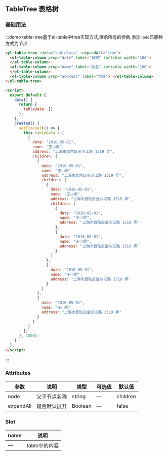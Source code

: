 ## TableTree 表格树

### 基础用法

:::demo table-tree基于el-table中tree实现方式,继承所有的参数,添加`node`已那种方式为节点
```html
<yl-table-tree :data="tableData" :expandAll="true">
  <el-table-column prop="date" label="日期" sortable width="180">
  </el-table-column>
  <el-table-column prop="name" label="姓名" sortable width="180">
  </el-table-column>
  <el-table-column prop="address" label="地址"> </el-table-column>
</yl-table-tree>

<script>
  export default {
    data() {
      return {
        tableData: []
      };
    },
    created() {
      setTimeout(() => {
        this.tableData = [
          {
            date: "2016-05-01",
            name: "王小虎",
            address: "上海市普陀区金沙江路 1519 弄",
            children: [
              {
                date: "2016-05-01",
                name: "王小虎",
                address: "上海市普陀区金沙江路 1519 弄",
                children: [
                  {
                    date: "2016-05-01",
                    name: "王小虎",
                    address: "上海市普陀区金沙江路 1519 弄",
                    children: [
                      {
                        date: "2016-05-01",
                        name: "王小虎",
                        address: "上海市普陀区金沙江路 1519 弄"
                      },
                      {
                        date: "2016-05-01",
                        name: "王小虎",
                        address: "上海市普陀区金沙江路 1519 弄"
                      }
                    ]
                  },
                  {
                    date: "2016-05-01",
                    name: "王小虎",
                    address: "上海市普陀区金沙江路 1519 弄"
                  }
                ]
              },
              {
                date: "2016-05-01",
                name: "王小虎",
                address: "上海市普陀区金沙江路 1519 弄"
              }
            ]
          }
        ];
      }, 1000);
    }
  };
</script>
```

:::

### Attributes
| 参数      | 说明          | 类型      | 可选值                           | 默认值  |
|---------- |-------------- |---------- |--------------------------------  |-------- |
| node   | 父子节点名称 | string | — | children |
| expandAll   | 是否默认展开 | Boolean | — | false |


### Slot

| name | 说明 |
|------|--------|
| — | table中的内容 |